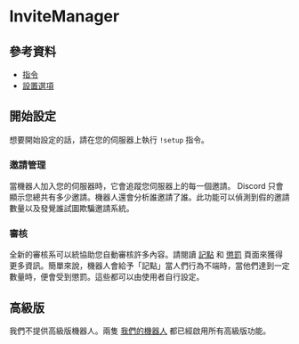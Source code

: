 # InviteManager

## 參考資料

- [指令](/zh-TW/reference/commands.md)
- [設置選項](/zh-TW/reference/settings.md)

## 開始設定

想要開始設定的話，請在您的伺服器上執行 `!setup` 指令。

### 邀請管理

當機器人加入您的伺服器時，它會追蹤您伺服器上的每一個邀請。 Discord 只會顯示您總共有多少邀請。機器人還會分析誰邀請了誰。此功能可以偵測到假的邀請數量以及發覺誰試圖欺騙邀請系統。

### 審核

全新的審核系可以統協助您自動審核許多內容。請閱讀 [記點](/zh-TW/modules/moderation/strikes.md) 和 [懲罰](/zh-TW/modules/moderation/punishments.md) 頁面來獲得更多資訊。簡單來說，機器人會給予「記點」當人們行為不端時，當他們達到一定數量時，便會受到懲罰。這些都可以由使用者自行設定。

## 高級版

我們不提供高級版機器人。兩隻 [我們的機器人](/zh-TW/getting-started/our-bots.md) 都已經啟用所有高級版功能。
